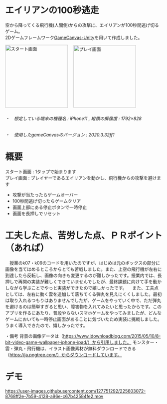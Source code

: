 # エイリアンの100秒逃走
空から降ってくる飛行機(人間側)からの攻撃に、エイリアンが100秒間逃げ切るゲーム。<br>
2Dゲームフレームワーク[GameCanvas-Unity](https://sfc-sdp.github.io/GameCanvas-Unity/)を用いて作成しました。
<p>
<img width="201" alt="スタート画面" src="https://user-images.githubusercontent.com/127751292/225598927-1906c86d-b9e8-409b-8c41-4d49c343621b.png">　
  <img width="200" alt="プレイ画面" src="https://user-images.githubusercontent.com/127751292/225605120-7f970109-da33-40e2-a5bc-08e86b595a1d.png">
</p>

###### ・　想定している端末の機種名 : iPhone11 , 縦横の解像度 : 1792×828
###### ・　使用したgameCanvasのバージョン : 2020.3.32ff1


# 概要
スタート画面 : 1タップで始まります
<br>プレイ画面 : プレイヤーであるエイリアンを動かし、飛行機からの攻撃を避けます

+ 攻撃が当たったらゲームオーバー
+ 100秒間逃げ切ったらゲームクリア
+ 画面上部にある停止ボタンで一時停止
+ 画面を長押しでリセット



# 工夫した点、苦労した点、ＰＲポイント（あれば）
　授業のk07・k09のコードを用いたのですが、はじめは元のボックスの部分に画像を当てはめるところからとても苦戦しました。また、上空の飛行機が左右に到達したら反転し、画像の向きも変更するのが難しかったです。授業内では、長押しで再開の実装が難しくできていませんでしたが、最終課題に向けて手を動かしながら学ぶことでやっと実装ができたので嬉しかったです。
　また、工夫点としては、左右に動く雲を追加して落ちてくる弾丸を見えにくくしました。最初は取り入れるつもりはありませんでしたが、ゲームをやっていく中で、ただ弾丸を避けるのは簡単すぎると思い、障害物を入れてみたいと思ったからです。このアプリを作るにあたり、普段やらないスマホゲームをやってみましたが、どんなゲームにおいても一時停止画面があることに気づいたため実装に挑戦しました。うまく導入できたので、嬉しかったです。

・備考
背景の画像データは（https://www.idownloadblog.com/2015/05/10/8-bit-video-game-wallpaper-iphone-ipad/）から引用しました。
モンスター・雲・弾丸・飛行機は、イラスト画像素材が無料ダウンロードできる（https://ja.pngtree.com/）からダウンロードしています。

# デモ


https://user-images.githubusercontent.com/127751292/225603072-8768ff2e-7b59-4128-a96e-c67b42584fe2.mov


